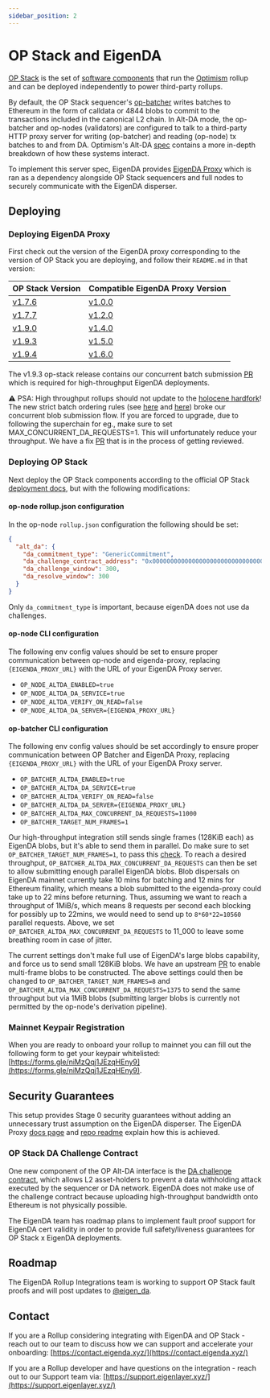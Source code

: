 ```yaml
---
sidebar_position: 2
---
```


# OP Stack and EigenDA

[OP Stack](https://stack.optimism.io/) is the set of [software
components](https://github.com/ethereum-optimism/optimism) that run the [Optimism](https://www.optimism.io/) rollup and can be
deployed independently to power third-party rollups.

By default, the OP Stack sequencer's [op-batcher](https://github.com/ethereum-optimism/optimism/tree/develop/op-batcher) writes batches to Ethereum in the form of calldata or 4844 blobs to commit to the transactions included in the canonical L2 chain. In Alt-DA mode, the op-batcher and op-nodes (validators) are configured to talk to a third-party HTTP proxy server for writing (op-batcher) and reading (op-node) tx batches to and from DA. Optimism's Alt-DA [spec](https://specs.optimism.io/experimental/alt-da.html) contains a more in-depth breakdown of how these systems interact.

To implement this server spec, EigenDA provides [EigenDA Proxy](../../dispersal/clients/eigenda-proxy.md) which is ran as a dependency alongside OP Stack sequencers and full nodes to securely communicate with the EigenDA disperser.

## Deploying

### Deploying EigenDA Proxy

First check out the version of the EigenDA proxy corresponding to the version of OP Stack you are deploying, and follow their `README.md` in that version:

| OP Stack Version                                                            | Compatible EigenDA Proxy Version                                         |
| --------------------------------------------------------------------------- | ------------------------------------------------------------------------ |
| [v1.7.6](https://github.com/ethereum-optimism/optimism/releases/tag/v1.7.6) | [v1.0.0](https://github.com/Layr-Labs/eigenda-proxy/releases/tag/v1.0.0) |
| [v1.7.7](https://github.com/ethereum-optimism/optimism/releases/tag/v1.7.7) | [v1.2.0](https://github.com/Layr-Labs/eigenda-proxy/releases/tag/v1.2.0) |
| [v1.9.0](https://github.com/ethereum-optimism/optimism/releases/tag/v1.9.0) | [v1.4.0](https://github.com/Layr-Labs/eigenda-proxy/releases/tag/v1.4.0) |
| [v1.9.3](https://github.com/ethereum-optimism/optimism/releases/tag/v1.9.3) | [v1.5.0](https://github.com/Layr-Labs/eigenda-proxy/releases/tag/v1.5.0) |
| [v1.9.4](https://github.com/ethereum-optimism/optimism/releases/tag/v1.9.4) | [v1.6.0](https://github.com/Layr-Labs/eigenda-proxy/releases/tag/v1.6.0) |

The v1.9.3 op-stack release contains our concurrent batch submission [PR](https://github.com/ethereum-optimism/optimism/pull/11698) which is required for high-throughput EigenDA deployments.

:warning: PSA: High throughput rollups should not update to the [holocene hardfork](https://docs.optimism.io/builders/notices/holocene-changes#for-node-operators)! The new strict batch ordering rules (see [here](https://docs.optimism.io/builders/notices/holocene-changes) and [here](https://specs.optimism.io/protocol/holocene/derivation.html)) broke our concurrent blob submission flow. If you are forced to upgrade, due to following the superchain for eg., make sure to set MAX_CONCURRENT_DA_REQUESTS=1. This will unfortunately reduce your throughput. We have a fix [PR](https://github.com/ethereum-optimism/optimism/pull/13169) that is in the process of getting reviewed.

### Deploying OP Stack

Next deploy the OP Stack components according to the official OP Stack [deployment docs](https://docs.optimism.io/builders/chain-operators/tutorials/create-l2-rollup), but with the following modifications:

#### op-node rollup.json configuration

In the op-node `rollup.json` configuration the following should be set:

```json
{
  "alt_da": {
    "da_commitment_type": "GenericCommitment",
    "da_challenge_contract_address": "0x0000000000000000000000000000000000000000",
    "da_challenge_window": 300,
    "da_resolve_window": 300
  }
}
```
Only `da_commitment_type` is important, because eigenDA does not use da challenges.


#### op-node CLI configuration

The following env config values should be set to ensure proper communication between op-node and eigenda-proxy, replacing `{EIGENDA_PROXY_URL}` with the URL of your EigenDA Proxy server.

- `OP_NODE_ALTDA_ENABLED=true`
- `OP_NODE_ALTDA_DA_SERVICE=true`
- `OP_NODE_ALTDA_VERIFY_ON_READ=false`
- `OP_NODE_ALTDA_DA_SERVER={EIGENDA_PROXY_URL}`

#### op-batcher CLI configuration

The following env config values should be set accordingly to ensure proper communication between OP Batcher and EigenDA Proxy, replacing `{EIGENDA_PROXY_URL}` with the URL of your EigenDA Proxy server.

- `OP_BATCHER_ALTDA_ENABLED=true`
- `OP_BATCHER_ALTDA_DA_SERVICE=true`
- `OP_BATCHER_ALTDA_VERIFY_ON_READ=false`
- `OP_BATCHER_ALTDA_DA_SERVER={EIGENDA_PROXY_URL}`
- `OP_BATCHER_ALTDA_MAX_CONCURRENT_DA_REQUESTS=11000`
- `OP_BATCHER_TARGET_NUM_FRAMES=1`

Our high-throughput integration still sends single frames (128KiB each) as EigenDA blobs, but it's able to send them in parallel. Do make sure to set `OP_BATCHER_TARGET_NUM_FRAMES=1`, to pass this [check](https://github.com/ethereum-optimism/optimism/pull/11698/files#diff-c734d1296b2fd691221b92df3edf09c7533c507a74c2316117745c75c3ad5776R577). To reach a desired throughput, `OP_BATCHER_ALTDA_MAX_CONCURRENT_DA_REQUESTS` can then be set to allow submitting enough parallel EigenDA blobs. Blob dispersals on EigenDA mainnet currently take 10 mins for batching and 12 mins for Ethereum finality, which means a blob submitted to the eigenda-proxy could take up to 22 mins before returning. Thus, assuming we want to reach a throughput of 1MiB/s, which means 8 requests per second each blocking for possibly up to 22mins, we would need to send up to `8*60*22=10560` parallel requests. Above, we set `OP_BATCHER_ALTDA_MAX_CONCURRENT_DA_REQUESTS` to 11_000 to leave some breathing room in case of jitter.

The current settings don't make full use of EigenDA's large blobs capability, and force us to send small 128KiB blobs. We have an upstream [PR](https://github.com/ethereum-optimism/optimism/pull/12400) to enable multi-frame blobs to be constructed. The above settings could then be changed to `OP_BATCHER_TARGET_NUM_FRAMES=8` and `OP_BATCHER_ALTDA_MAX_CONCURRENT_DA_REQUESTS=1375` to send the same throughput but via 1MiB blobs (submitting larger blobs is currently not permitted by the op-node's derivation pipeline).

### Mainnet Keypair Registration

When you are ready to onboard your rollup to mainnet you can fill out the following form to get your keypair whitelisted: [https://forms.gle/niMzQqj1JEzqHEny9](https://forms.gle/niMzQqj1JEzqHEny9).

## Security Guarantees

This setup provides Stage 0 security guarantees without adding an unnecessary trust assumption on the EigenDA disperser. The EigenDA Proxy [docs page](../../dispersal/clients/eigenda-proxy.md) and [repo readme](https://github.com/Layr-Labs/eigenda-proxy/blob/main/README.md) explain how this is achieved.

### OP Stack DA Challenge Contract

One new component of the OP Alt-DA interface is the [DA challenge contract](https://specs.optimism.io/experimental/alt-da.html#data-availability-challenge-contract), which allows L2 asset-holders to prevent a data withholding attack executed by the sequencer or DA network. EigenDA does not make use of the challenge contract because uploading high-throughput bandwidth onto Ethereum is not physically possible.

The EigenDA team has roadmap plans to implement fault proof support for EigenDA cert validity in order to provide full safety/liveness guarantees for OP Stack x EigenDA deployments.

## Roadmap

The EigenDA Rollup Integrations team is working to support OP Stack fault proofs and will post updates to [@eigen_da](https://x.com/eigen_da?lang=en).

## Contact

If you are a Rollup considering integrating with EigenDA and OP Stack - reach
out to our team to discuss how we can support and accelerate your onboarding:
[https://contact.eigenda.xyz/](https://contact.eigenda.xyz/)

If you are a Rollup developer and have questions on the integration - reach out
to our Support team via:
[https://support.eigenlayer.xyz/](https://support.eigenlayer.xyz/)
